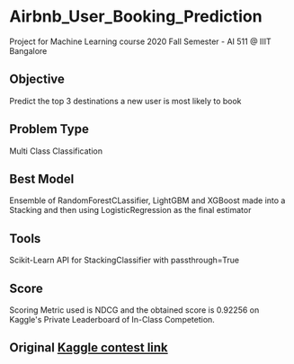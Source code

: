 # Airbnb_User_Booking_Prediction
Project for Machine Learning course 2020 Fall Semester - AI 511 @ IIIT Bangalore

## Objective
Predict the top 3 destinations a new user is most likely to book

## Problem Type
Multi Class Classification

## Best Model
Ensemble of RandomForestCLassifier, LightGBM and XGBoost made into a Stacking and then using LogisticRegression as the final estimator

## Tools
Scikit-Learn API for StackingClassifier with passthrough=True

## Score
Scoring Metric used is NDCG and the obtained score is 0.92256 on Kaggle's Private Leaderboard of In-Class Competetion.

## Original [Kaggle contest link](https://www.kaggle.com/c/airbnb-recruiting-new-user-bookings/overview)
